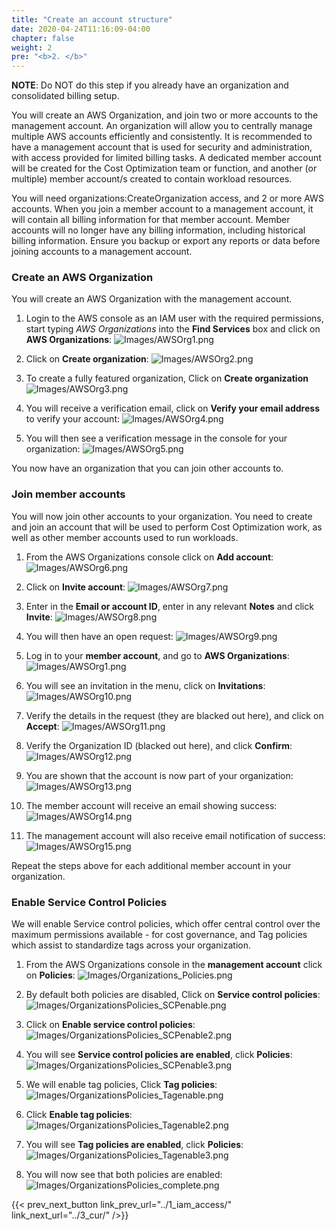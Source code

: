 ```yaml
---
title: "Create an account structure"
date: 2020-04-24T11:16:09-04:00
chapter: false
weight: 2
pre: "<b>2. </b>"
---
```


**NOTE**: Do NOT do this step if you already have an organization and consolidated billing setup.

You will create an AWS Organization, and join two or more accounts to the management account. An organization will allow you to centrally manage multiple AWS accounts efficiently and consistently. It is recommended to have a management account that is  used for security and administration, with access provided for limited billing tasks. A dedicated member account will be created for the Cost Optimization team or function, and another (or multiple) member account/s created to contain workload resources.

You will need organizations:CreateOrganization access, and 2 or more AWS accounts. When you join a member account to a management account, it will contain all billing information for that member account. Member accounts will no longer have any billing information, including historical billing information.  Ensure you backup or export any reports or data before joining accounts to a management account.

### Create an AWS Organization
You will create an AWS Organization with the management account.

1. Login to the AWS console as an IAM user with the required permissions, start typing *AWS Organizations* into the **Find Services** box and click on **AWS Organizations**:
![Images/AWSOrg1.png](/Cost/100_1_AWS_Account_Setup/Images/AWSOrg1.png)

2. Click on **Create organization**:
![Images/AWSOrg2.png](/Cost/100_1_AWS_Account_Setup/Images/AWSOrg2.png)

3. To create a fully featured organization, Click on **Create organization**
![Images/AWSOrg3.png](/Cost/100_1_AWS_Account_Setup/Images/AWSOrg3.png)

4. You will receive a verification email, click on **Verify your email address** to verify your account:
![Images/AWSOrg4.png](/Cost/100_1_AWS_Account_Setup/Images/AWSOrg4.png)

5. You will then see a verification message in the console for your organization:
![Images/AWSOrg5.png](/Cost/100_1_AWS_Account_Setup/Images/AWSOrg5.png)

You now have an organization that you can join other accounts to.

### Join member accounts
You will now join other accounts to your organization. You need to create and join an account that will be used to perform Cost Optimization work, as well as other member accounts used to run workloads.

1. From the AWS Organizations console click on **Add account**:
![Images/AWSOrg6.png](/Cost/100_1_AWS_Account_Setup/Images/AWSOrg6.png)

2. Click on **Invite account**:
![Images/AWSOrg7.png](/Cost/100_1_AWS_Account_Setup/Images/AWSOrg7.png)

3. Enter in the **Email or account ID**, enter in any relevant **Notes** and click **Invite**:
![Images/AWSOrg8.png](/Cost/100_1_AWS_Account_Setup/Images/AWSOrg8.png)

4. You will then have an open request:
![Images/AWSOrg9.png](/Cost/100_1_AWS_Account_Setup/Images/AWSOrg9.png)

5. Log in to your **member account**, and go to **AWS Organizations**:
![Images/AWSOrg1.png](/Cost/100_1_AWS_Account_Setup/Images/AWSOrg1.png)

6. You will see an invitation in the menu, click on **Invitations**:
![Images/AWSOrg10.png](/Cost/100_1_AWS_Account_Setup/Images/AWSOrg10.png)

7. Verify the details in the request (they are blacked out here), and click on **Accept**:
![Images/AWSOrg11.png](/Cost/100_1_AWS_Account_Setup/Images/AWSOrg11.png)

8. Verify the Organization ID (blacked out here), and click **Confirm**:
![Images/AWSOrg12.png](/Cost/100_1_AWS_Account_Setup/Images/AWSOrg12.png)

9. You are shown that the account is now part of your organization:
![Images/AWSOrg13.png](/Cost/100_1_AWS_Account_Setup/Images/AWSOrg13.png)

10. The member account will receive an email showing success:
![Images/AWSOrg14.png](/Cost/100_1_AWS_Account_Setup/Images/AWSOrg14.png)

11. The management account will also receive email notification of success:
![Images/AWSOrg15.png](/Cost/100_1_AWS_Account_Setup/Images/AWSOrg15.png)

Repeat the steps above for each additional member account in your organization.

### Enable Service Control Policies
We will enable Service control policies, which offer central control over the maximum permissions available - for cost governance, and Tag policies which assist to standardize tags across your organization.

1. From the AWS Organizations console in the **management account** click on **Policies**:
![Images/Organizations_Policies.png](/Cost/100_1_AWS_Account_Setup/Images/Organizations_Policies.png)

2. By default both policies are disabled, Click on **Service control policies**:
![Images/OrganizationsPolicies_SCPenable.png](/Cost/100_1_AWS_Account_Setup/Images/OrganizationsPolicies_SCPenable.png)

3. Click on **Enable service control policies**:
![Images/OrganizationsPolicies_SCPenable2.png](/Cost/100_1_AWS_Account_Setup/Images/OrganizationsPolicies_SCPenable2.png)

4. You will see **Service control policies are enabled**, click **Policies**:
![Images/OrganizationsPolicies_SCPenable3.png](/Cost/100_1_AWS_Account_Setup/Images/OrganizationsPolicies_SCPenable3.png)

5. We will enable tag policies, Click **Tag policies**:
![Images/OrganizationsPolicies_Tagenable.png](/Cost/100_1_AWS_Account_Setup/Images/OrganizationsPolicies_Tagenable.png)

6. Click **Enable tag policies**:
![Images/OrganizationsPolicies_Tagenable2.png](/Cost/100_1_AWS_Account_Setup/Images/OrganizationsPolicies_Tagenable2.png)

7. You will see **Tag policies are enabled**, click **Policies**:
![Images/OrganizationsPolicies_Tagenable3.png](/Cost/100_1_AWS_Account_Setup/Images/OrganizationsPolicies_Tagenable3.png)

8. You will now see that both policies are enabled:
![Images/OrganizationsPolicies_complete.png](/Cost/100_1_AWS_Account_Setup/Images/OrganizationsPolicies_complete.png)


{{< prev_next_button link_prev_url="../1_iam_access/" link_next_url="../3_cur/" />}}

